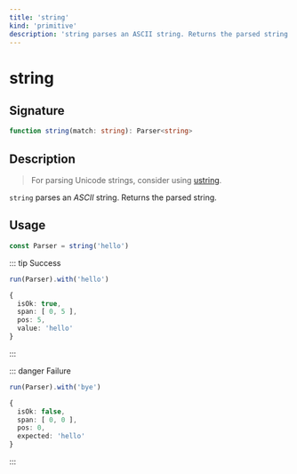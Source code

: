 ```yaml
---
title: 'string'
kind: 'primitive'
description: 'string parses an ASCII string. Returns the parsed string.'
---
```


# string <Primitive />

## Signature

```ts
function string(match: string): Parser<string>
```

## Description

> For parsing Unicode strings, consider using [ustring].

`string` parses an *ASCII* string. Returns the parsed string.

## Usage

```ts
const Parser = string('hello')
```

::: tip Success
```ts
run(Parser).with('hello')

{
  isOk: true,
  span: [ 0, 5 ],
  pos: 5,
  value: 'hello'
}
```
:::

::: danger Failure
```ts
run(Parser).with('bye')

{
  isOk: false,
  span: [ 0, 0 ],
  pos: 0,
  expected: 'hello'
}
```
:::

<!-- Parsers. -->

[ustring]: ./ustring.md
